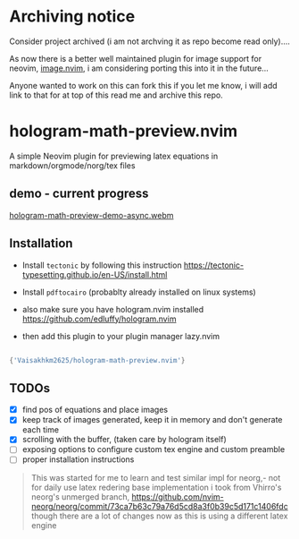 # Archiving notice
Consider project archived (i am not archving it as repo become read only)....

As now there is a better well maintained plugin for image support for neovim, [image.nvim](https://github.com/3rd/image.nvim), i am considering porting this into it in the future... 

Anyone wanted to work on this can fork this 
if you let me know, i will add link to that for at top of this read me and archive this repo. 

# hologram-math-preview.nvim


A simple Neovim plugin for previewing latex equations in markdown/orgmode/norg/tex files 



## demo - current progress

[hologram-math-preview-demo-async.webm](https://github.com/Vaisakhkm2625/hologram-math-preview.nvim/assets/68694876/51c89dbb-927c-41d0-98b8-7a9bc626c319)



## Installation

- Install `tectonic` by following this instruction 
https://tectonic-typesetting.github.io/en-US/install.html

- Install `pdftocairo` (probablty already installed on linux systems)

- also make sure you have hologram.nvim installed
https://github.com/edluffy/hologram.nvim

- then add this plugin to your plugin manager
lazy.nvim
```lua

{'Vaisakhkm2625/hologram-math-preview.nvim'}

```
## TODOs

- [x] find pos of equations and place images
- [x] keep track of images generated, keep it in memory and don't generate each time 
- [x] scrolling with the buffer, (taken care by hologram itself)
- [ ] exposing options to configure custom tex engine and custom preamble
- [ ] proper installation instructions

> This was started for me to learn and test similar impl for neorg,- not for daily use
> latex redering base implementation i took from Vhirro's neorg's unmerged branch,  https://github.com/nvim-neorg/neorg/commit/73ca7b63c79a76d5cd8a3f0b39c5d171c1406fdc
> though there are a lot of changes now as this is using a different latex engine 


